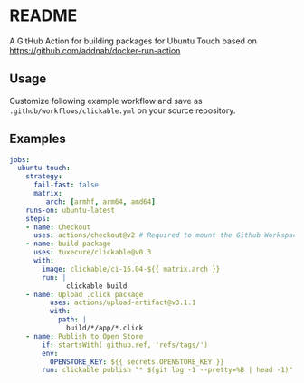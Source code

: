 # README

A GitHub Action for building packages for Ubuntu Touch based on https://github.com/addnab/docker-run-action

## Usage

Customize following example workflow and save as `.github/workflows/clickable.yml` on your source repository.

## Examples

```yaml
jobs:
  ubuntu-touch:
    strategy:
      fail-fast: false
      matrix:
         arch: [armhf, arm64, amd64]
    runs-on: ubuntu-latest
    steps:
    - name: Checkout 
      uses: actions/checkout@v2 # Required to mount the Github Workspace to a volume 
    - name: build package
      uses: tuxecure/clickable@v0.3
      with:
        image: clickable/ci-16.04-${{ matrix.arch }}
        run: |
              clickable build
    - name: Upload .click package
          uses: actions/upload-artifact@v3.1.1
          with:
            path: |
              build/*/app/*.click
    - name: Publish to Open Store
        if: startsWith( github.ref, 'refs/tags/')
        env:
          OPENSTORE_KEY: ${{ secrets.OPENSTORE_KEY }}
        run: clickable publish "* $(git log -1 --pretty=%B | head -1)" --apikey ${OPENSTORE_KEY}
```
